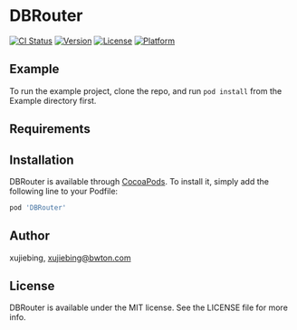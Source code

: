 # DBRouter

[![CI Status](https://img.shields.io/travis/xujiebing/DBRouter.svg?style=flat)](https://travis-ci.org/xujiebing/DBRouter)
[![Version](https://img.shields.io/cocoapods/v/DBRouter.svg?style=flat)](https://cocoapods.org/pods/DBRouter)
[![License](https://img.shields.io/cocoapods/l/DBRouter.svg?style=flat)](https://cocoapods.org/pods/DBRouter)
[![Platform](https://img.shields.io/cocoapods/p/DBRouter.svg?style=flat)](https://cocoapods.org/pods/DBRouter)

## Example

To run the example project, clone the repo, and run `pod install` from the Example directory first.

## Requirements

## Installation

DBRouter is available through [CocoaPods](https://cocoapods.org). To install
it, simply add the following line to your Podfile:

```ruby
pod 'DBRouter'
```

## Author

xujiebing, xujiebing@bwton.com

## License

DBRouter is available under the MIT license. See the LICENSE file for more info.
